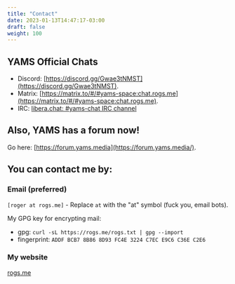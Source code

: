 ```yaml
---
title: "Contact"
date: 2023-01-13T14:47:17-03:00
draft: false
weight: 100
---
```


## YAMS Official Chats

- Discord: [https://discord.gg/Gwae3tNMST](https://discord.gg/Gwae3tNMST).
- Matrix: [https://matrix.to/#/#yams-space:chat.rogs.me](https://matrix.to/#/#yams-space:chat.rogs.me).
- IRC: [libera.chat: #yams-chat IRC channel](ircs://irc.libera.chat/#yams-chat)

## Also, YAMS has a forum now!

Go here: [https://forum.yams.media](https://forum.yams.media/).

## You can contact me by:

### Email (preferred)
`[roger at rogs.me]` - Replace `at` with the "at" symbol (fuck you, email bots).

My GPG key for encrypting mail:
- gpg: `curl -sL https://rogs.me/rogs.txt | gpg --import`
- fingerprint: `ADDF BCB7 8B86 8D93 FC4E 3224 C7EC E9C6 C36E C2E6`

### My website

[rogs.me](https://rogs.me)
